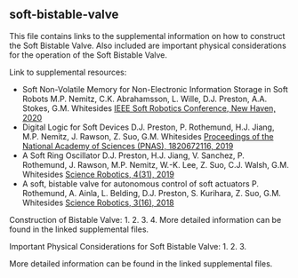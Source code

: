 ## soft-bistable-valve
This file contains links to the supplemental information on how to construct the Soft Bistable Valve. Also included are important physical considerations for the operation of the Soft Bistable Valve. 

Link to supplemental resources:
* Soft Non-Volatile Memory for Non-Electronic Information Storage in Soft Robots
M.P. Nemitz, C.K. Abrahamsson, L. Wille, D.J. Preston, A.A. Stokes, G.M. Whitesides
[IEEE Soft Robotics Conference, New Haven, 2020](https://cpb-us-w2.wpmucdn.com/wp.wpi.edu/dist/e/484/files/2021/09/Soft_Non-Volatile_Memory_for_Non-Electronic_Information_Storage_in_Soft_Robots.pdf)
* Digital Logic for Soft Devices
D.J. Preston, P. Rothemund, H.J. Jiang, M.P. Nemitz, J. Rawson, Z. Suo, G.M. Whitesides
[Proceedings of the National Academy of Sciences (PNAS), 1820672116, 2019](https://gmwgroup.harvard.edu/files/gmwgroup/files/1318.pdf)
* A Soft Ring Oscillator
D.J. Preston, H.J. Jiang, V. Sanchez, P. Rothemund, J. Rawson, M.P. Nemitz, W.-K. Lee, Z. Suo, C.J. Walsh, G.M. Whitesides
[Science Robotics, 4(31), 2019](https://gmwgroup.harvard.edu/files/gmwgroup/files/1323.pdf)
* A soft, bistable valve for autonomous control of soft actuators
P. Rothemund, A. Ainla, L. Belding, D.J. Preston, S. Kurihara, Z. Suo, G.M. Whitesides
[Science Robotics, 3(16), 2018](https://gmwgroup.harvard.edu/files/gmwgroup/files/1301.pdf)

Construction of Bistable Valve: 
1. 
2. 
3. 
4. 
More detailed information can be found in the linked supplemental files. 

Important Physical Considerations for Soft Bistable Valve: 
1. 
2. 
3. 

More detailed information can be found in the linked supplemental files. 